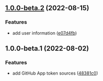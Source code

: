 ## [1.0.0-beta.2](https://github.com/vidavidorra/github-app-token/compare/v1.0.0-beta.1...v1.0.0-beta.2) (2022-08-15)

### Features

- add user information ([e07d4fb](https://github.com/vidavidorra/github-app-token/commit/e07d4fba6ab25979b6cfc42686fd657da74f07c7))

## 1.0.0-beta.1 (2022-08-02)

### Features

- add GitHub App token sources ([48381c0](https://github.com/vidavidorra/github-app-token/commit/48381c0587e024f05361864dd6dbca2ff0e7de54))

